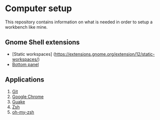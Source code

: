 # Computer setup

This repository contains information on what is needed in order to setup a
workbench like mine.

## Gnome Shell extensions

- [Static workspaces]
  (https://extensions.gnome.org/extension/12/static-workspaces/)
- [Bottom panel](https://extensions.gnome.org/extension/3/bottom-panel/)

## Applications

1. [Git](http://git-scm.com/)
2. [Google Chrome](https://www.google.com/intl/en/chrome/browser/)
3. [Guake](http://guake.org/)
4. [Zsh](http://www.zsh.org/)
5. [oh-my-zsh](https://github.com/robbyrussell/oh-my-zsh/)
